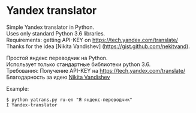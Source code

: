 # Yandex translator

Simple Yandex translator in Python.<br>
Uses only standard Python 3.6 libraries.<br>
Requirements: getting API-KEY on https://tech.yandex.com/translate/<br>
Thanks for the idea [Nikita Vandishev] (https://gist.github.com/nekitvand).<br>

Простой яндекс переводчик на Python.<br>
Использует только стандартные библиотеки python 3.6.<br>
Требования: Получение API-KEY на https://tech.yandex.com/translate/<br>
Благодарность за идею [Nikita Vandishev](https://gist.github.com/nekitvand)<br>

Example:
```shell
$ python yatrans.py ru-en "Я яндекс-переводчик"
I Yandex-translator
```

